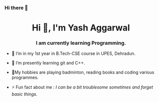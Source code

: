 ### Hi there 👋

<h1 align="center">Hi 👋, I'm Yash Aggarwal</h1>
<h3 align="center">I am currently learning Programming.</h3>

- 🔭 I’m in my 1st year in B.Tech-CSE course in UPES, Dehradun.
- 🌱 I’m presently learning  git and C++.
- 💬My hobbies are playing badminton, reading books and coding various programmes.

- ⚡ Fun fact about me :   *I can be a bit troublesome sometimes and forget basic things.*
